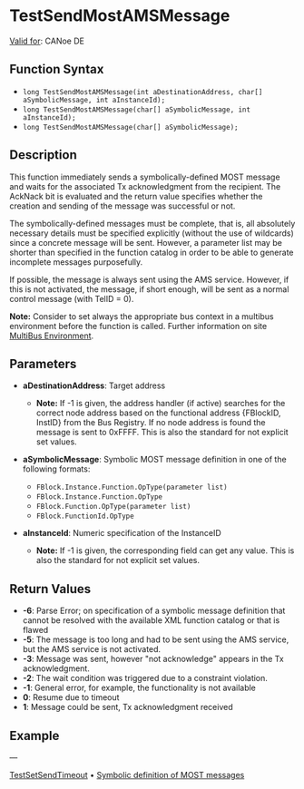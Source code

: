 # TestSendMostAMSMessage

[Valid for](../../../Shared/FeatureAvailability.md): CANoe DE

## Function Syntax

- `long TestSendMostAMSMessage(int aDestinationAddress, char[] aSymbolicMessage, int aInstanceId);`
- `long TestSendMostAMSMessage(char[] aSymbolicMessage, int aInstanceId);`
- `long TestSendMostAMSMessage(char[] aSymbolicMessage);`

## Description

This function immediately sends a symbolically-defined MOST message and waits for the associated Tx acknowledgment from the recipient. The AckNack bit is evaluated and the return value specifies whether the creation and sending of the message was successful or not.

The symbolically-defined messages must be complete, that is, all absolutely necessary details must be specified explicitly (without the use of wildcards) since a concrete message will be sent. However, a parameter list may be shorter than specified in the function catalog in order to be able to generate incomplete messages purposefully.

If possible, the message is always sent using the AMS service. However, if this is not activated, the message, if short enough, will be sent as a normal control message (with TelID = 0).

**Note:** Consider to set always the appropriate bus context in a multibus environment before the function is called. Further information on site [MultiBus Environment](../../../Shared/CAPL/General/TestMultiBusEnvironment.md).

## Parameters

- **aDestinationAddress**: Target address
  - **Note:** If -1 is given, the address handler (if active) searches for the correct node address based on the functional address {FBlockID, InstID} from the Bus Registry. If no node address is found the message is sent to 0xFFFF. This is also the standard for not explicit set values.

- **aSymbolicMessage**: Symbolic MOST message definition in one of the following formats:
  - `FBlock.Instance.Function.OpType(parameter list)`
  - `FBlock.Instance.Function.OpType`
  - `FBlock.Function.OpType(parameter list)`
  - `FBlock.FunctionId.OpType`

- **aInstanceId**: Numeric specification of the InstanceID
  - **Note:** If -1 is given, the corresponding field can get any value. This is also the standard for not explicit set values.

## Return Values

- **-6**: Parse Error; on specification of a symbolic message definition that cannot be resolved with the available XML function catalog or that is flawed
- **-5**: The message is too long and had to be sent using the AMS service, but the AMS service is not activated.
- **-3**: Message was sent, however "not acknowledge" appears in the Tx acknowledgment.
- **-2**: The wait condition was triggered due to a constraint violation.
- **-1**: General error, for example, the functionality is not available
- **0**: Resume due to timeout
- **1**: Message could be sent, Tx acknowledgment received

## Example

—

[TestSetSendTimeout](CAPLfunctionTestSetSendTimeOut.md) • [Symbolic definition of MOST messages](../CAPLfunctionsTFSSymbolicMessageDefinition.md)
